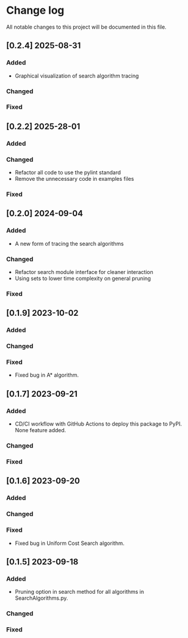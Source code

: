 # Change log

All notable changes to this project will be documented in this file.

## [0.2.4] 2025-08-31

### Added

* Graphical visualization of search algorithm tracing

### Changed

### Fixed


## [0.2.2] 2025-28-01

### Added

### Changed

* Refactor all code to use the pylint standard
* Remove the unnecessary code in examples files

### Fixed


## [0.2.0] 2024-09-04

### Added

* A new form of tracing the search algorithms

### Changed

* Refactor search module interface for cleaner interaction
* Using sets to lower time complexity on general pruning

### Fixed


## [0.1.9] 2023-10-02

### Added

### Changed

### Fixed

* Fixed bug in A* algorithm.

## [0.1.7] 2023-09-21

### Added

* CD/CI workflow with GitHub Actions to deploy this package to PyPI. None feature added.

### Changed

### Fixed


## [0.1.6] 2023-09-20

### Added

### Changed

### Fixed

* Fixed bug in Uniform Cost Search algorithm.


## [0.1.5] 2023-09-18

### Added

* Pruning option in search method for all algorithms in SearchAlgorithms.py. 

### Changed

### Fixed
